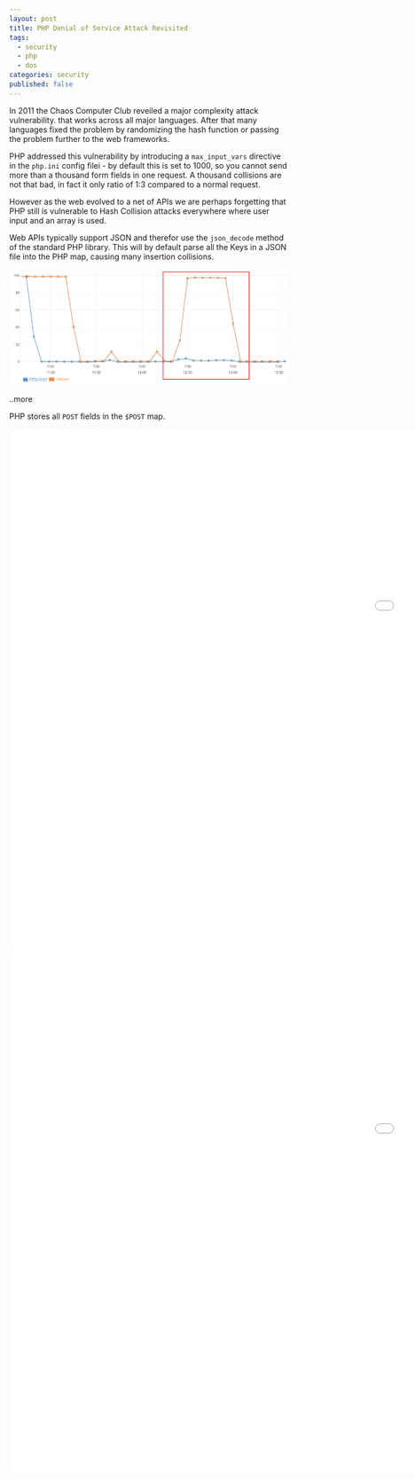 ```yaml
---
layout: post
title: PHP Denial of Service Attack Revisited
tags:
  - security
  - php
  - dos
categories: security
published: false
---
```

In 2011 the Chaos Computer Club reveiled a major complexity attack vulnerability.
that works across all major languages.
After that many languages fixed the problem by randomizing the hash function or
passing the problem further to the web frameworks.


PHP addressed this vulnerability by introducing a `max_input_vars` directive in the `php.ini` config filei - by default this is set to 1000, so you cannot send more than a
thousand form fields in one request. A thousand collisions are not that bad, in fact
it only ratio of 1:3 compared to a normal request.

However as the web evolved to a net of APIs we are perhaps forgetting that PHP
still is vulnerable to Hash Collision attacks everywhere where user input and an array
is used.

Web APIs typically support JSON and therefor use the `json_decode` method of the standard
PHP library. This will by default parse all the Keys in a JSON file into the PHP map,
causing many insertion collisions.


![CPU usage during the tests](/media/cpu_hash_collision.png)


..more

PHP stores all `POST` fields in the `$POST` map.

<iframe height=940 width=1920 src="//docs.google.com/a/lukasmartinelli.ch/spreadsheets/d/1cSUBZb9jHSsXjHkmhxA7FatiB6GRsdMZB87m6x4jvIE/gviz/chartiframe?oid=2126819715" seamless frameborder=0 scrolling=no></iframe>

<iframe height=940 width=1920 src="//docs.google.com/a/lukasmartinelli.ch/spreadsheets/d/1JN3MTzPXyQlV2lwh1-ltIzs6OhCjVA1r1oYA4-z8JQo/gviz/chartiframe?oid=1521835348" seamless frameborder=0 scrolling=no></iframe>
